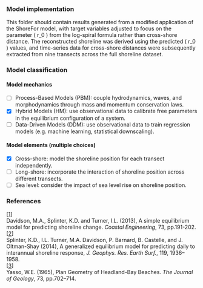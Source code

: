 ### Model implementation
This folder should contain results generated from a modified application of the ShoreFor model, with target variables adjusted to focus on the parameter \( r_0 \) from the log-spiral formula rather than cross-shore distance. The reconstructed shoreline was derived using the predicted \( r_0 \) values, and time-series data for cross-shore distances were subsequently extracted from nine transects across the full shoreline dataset.

### Model classification
#### Model mechanics
- [ ] Process-Based Models (PBM): couple hydrodynamics, waves, and morphodynamics through mass and momentum conservation laws.
- [x] Hybrid Models (HM): use observational data to calibrate free parameters in the equilibrium configuration of a system.
- [ ] Data-Driven Models (DDM): use observational data to train regression models (e.g. machine learning, statistical downscaling).
#### Model elements (multiple choices)
- [x] Cross-shore: model the shoreline position for each transect independently.
- [ ] Long-shore: incorporate the interaction of shoreline position across different transects.
- [ ] Sea level: consider the impact of sea level rise on shoreline position.

### References
[[1](https://doi.org/10.1016/j.coastaleng.2012.11.002)]  
Davidson, M.A., Splinter, K.D. and Turner, I.L. (2013), A simple equilibrium model for predicting shoreline change. *Coastal Engineering*, 73, pp.191-202.  
[[2](https://doi.org/10.1016/j.coastaleng.2012.11.002)]  
Splinter, K.D., I.L. Turner, M.A. Davidson, P. Barnard, B. Castelle, and J. Oltman-Shay (2014), A generalized equilibrium model for predicting daily to interannual shoreline response, *J. Geophys. Res. Earth Surf.*, 119, 1936–1958.  
[[3](https://doi.org/10.1086/627111)]  
Yasso, W.E. (1965), Plan Geometry of Headland-Bay Beaches. *The Journal of Geology*, 73, pp.702–714.  

